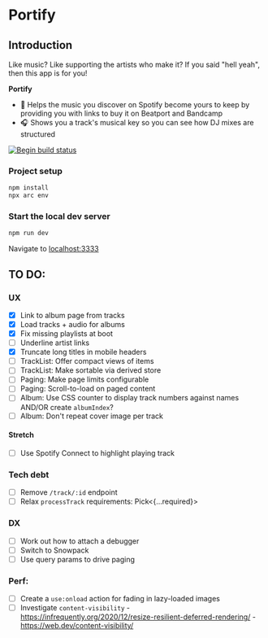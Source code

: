 
# Portify

## Introduction

Like music? Like supporting the artists who make it? If you said "hell yeah", then this app is for you! 

**Portify** 

- 🥰 Helps the music you discover on Spotify become yours to keep by providing you with links to buy it on Beatport and Bandcamp
- 🎧 Shows you a track's musical key so you can see how DJ mixes are structured

[![Begin build status](https://buildstatus.begin.app/pie-lb1/status.svg)](https://begin.com)

### Project setup

```sh
npm install
npx arc env
```

### Start the local dev server

```sh
npm run dev
```

Navigate to [localhost:3333](http://localhost:3333)

## TO DO:

### UX
- [x] Link to album page from tracks
- [x] Load tracks + audio for albums
- [x] Fix missing playlists at boot
- [ ] Underline artist links
- [x] Truncate long titles in mobile headers
- [ ] TrackList: Offer compact views of items
- [ ] TrackList: Make sortable via derived store
- [ ] Paging: Make page limits configurable
- [ ] Paging: Scroll-to-load on paged content
- [ ] Album: Use CSS counter to display track numbers against names AND/OR create `albumIndex`?
- [ ] Album: Don't repeat cover image per track

#### Stretch
- [ ] Use Spotify Connect to highlight playing track

### Tech debt
- [ ] Remove `/track/:id` endpoint
- [ ] Relax `processTrack` requirements: Pick<{...required}>

### DX        
- [ ] Work out how to attach a debugger
- [ ] Switch to Snowpack
- [ ] Use query params to drive paging

### Perf:
- [ ] Create a `use:onload` action for fading in lazy-loaded images
- [ ] Investigate `content-visibility`
        - https://infrequently.org/2020/12/resize-resilient-deferred-rendering/
        - https://web.dev/content-visibility/
